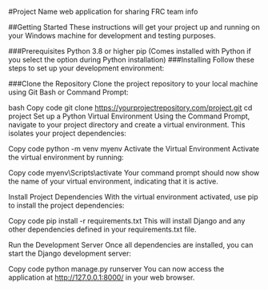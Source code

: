 #Project Name
web application for sharing FRC team info

##Getting Started
These instructions will get your project up and running on your Windows machine for development and testing purposes.

###Prerequisites
Python 3.8 or higher
pip (Comes installed with Python if you select the option during Python installation)
###Installing
Follow these steps to set up your development environment:

###Clone the Repository
Clone the project repository to your local machine using Git Bash or Command Prompt:

bash
Copy code
git clone https://yourprojectrepository.com/project.git
cd project
Set up a Python Virtual Environment
Using the Command Prompt, navigate to your project directory and create a virtual environment. This isolates your project dependencies:

Copy code
python -m venv myenv
Activate the Virtual Environment
Activate the virtual environment by running:

Copy code
myenv\Scripts\activate
Your command prompt should now show the name of your virtual environment, indicating that it is active.

Install Project Dependencies
With the virtual environment activated, use pip to install the project dependencies:

Copy code
pip install -r requirements.txt
This will install Django and any other dependencies defined in your requirements.txt file.

Run the Development Server
Once all dependencies are installed, you can start the Django development server:

Copy code
python manage.py runserver
You can now access the application at http://127.0.0.1:8000/ in your web browser.
